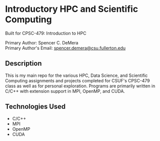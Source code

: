 # Introductory HPC and Scientific Computing
Built for CPSC-479: Introduction to HPC

Primary Author: Spencer C. DeMera
<br/>
Primary Author's Email: spencer.demera@csu.fullerton.edu

## Description
This is my main repo for the various HPC, Data Science, and Scientific Computing assignments and projects completed for CSUF's CPSC-479 class as well as for personal exploration. Programs are primarily written in C/C++ with extension support in MPI, OpenMP, and CUDA.

## Technologies Used
* C/C++
* MPI
* OpenMP
* CUDA

